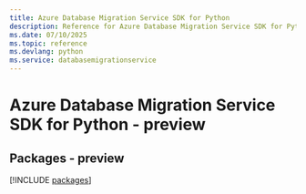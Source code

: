 ```yaml
---
title: Azure Database Migration Service SDK for Python
description: Reference for Azure Database Migration Service SDK for Python
ms.date: 07/10/2025
ms.topic: reference
ms.devlang: python
ms.service: databasemigrationservice
---
```

# Azure Database Migration Service SDK for Python - preview
## Packages - preview
[!INCLUDE [packages](database-migration-service-index.md)]